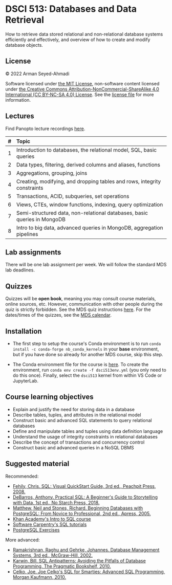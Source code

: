 # DSCI 513: Databases and Data Retrieval

How to retrieve data stored relational and non-relational database systems efficiently and effectively, and overview of how to create and modify database objects.

## License

© 2022 Arman Seyed-Ahmadi

Software licensed under [the MIT License](https://spdx.org/licenses/MIT.html), non-software content licensed under [the Creative Commons Attribution-NonCommercial-ShareAlike 4.0 International (CC BY-NC-SA 4.0) License](https://creativecommons.org/licenses/by-nc-sa/4.0/). See the [license file](LICENSE.md) for more information.

## Lectures

Find Panopto lecture recordings [here](https://ubc.ca.panopto.com/Panopto/Pages/Sessions/List.aspx?folderID=37c8f2c3-34ce-4712-bff5-aefd017560f4).

| #    | Topic                                                                    |
| :--- | :----------------------------------------------------------------------- |
| 1    | Introduction to databases, the relational model, SQL, basic queries      |
| 2    | Data types, filtering, derived columns and aliases, functions            |
| 3    | Aggregations, grouping, joins                                            |
| 4    | Creating, modifying, and dropping tables and rows, integrity constraints |
| 5    | Transactions, ACID, subqueries, set operations                           |
| 6    | Views, CTEs, window functions, indexing, query optimization              |
| 7    | Semi-structured data, non-relational databases, basic queries in MongoDB |
| 8    | Intro to big data, advanced queries in MongoDB, aggregation pipelines    |

## Lab assignments

There will be one lab assignment per week. We will follow the standard MDS lab deadlines.

## Quizzes

Quizzes will be **open book**, meaning you may consult course materials, online sources, etc. However, communication with other people during the quiz is strictly forbidden. See the MDS quiz instructions [here](https://ubc-mds.github.io/resources_pages/quiz/). For the dates/times of the quizzes, see the [MDS calendar](https://ubc-mds.github.io/calendar/).

## Installation

- The first step to setup the course's Conda environment is to run `conda install -c conda-forge nb_conda_kernels` in your **base** environment, but if you have done so already for another MDS course, skip this step.

- The Conda environment file for the course is [here](dsci513env.yml). To create the environment, run `conda env create -f dsci513env.yml` (you only need to do this once). Finally, select the `dsci513` kernel from within VS Code or JupyterLab.

## Course learning objectives

- Explain and justify the need for storing data in a database
- Describe tables, tuples, and attributes in the relational model
- Construct basic and advanced SQL statements to query relational databases
- Define and manipulate tables and tuples using data definition language
- Understand the usage of integrity constraints in relational databases
- Describe the concept of transactions and concurrency control
- Construct basic and advanced queries in a NoSQL DBMS

## Suggested material

Recommended:

- [Fehily, Chris. SQL: Visual QuickStart Guide, 3rd ed., Peachpit Press, 2008.](https://go.exlibris.link/tWGGwhRf)
- [DeBarros, Anthony. Practical SQL: A Beginner's Guide to Storytelling with Data, 1st ed., No Starch Press, 2018.](https://www.practicalsql.com/)
- [Matthew, Neil and Stones, Richard. Beginning Databases with PostgreSQL: From Novice to Professional, 2nd ed., Apress, 2005.](https://link.springer.com/book/10.1007/978-1-4302-0018-5)
- [Khan Academy's Intro to SQL course](https://www.khanacademy.org/computing/computer-programming/sql)
- [Software Carpentry's SQL tutorials](https://librarycarpentry.org/lc-sql/)
- [PostgreSQL Exercises](https://pgexercises.com/)

More advanced:

- [Ramakrishnan, Raghu and Gehrke, Johannes. Database Management Systems, 3rd ed., McGraw-Hill, 2002.](http://pages.cs.wisc.edu/~dbbook/)
- [Karwin, Bill. SQL Antipatterns: Avoiding the Pitfalls of Database Programming, The Pragmatic Bookshelf, 2010.](https://go.exlibris.link/JWzLR6ZL)
- [Celko, Joe. Joe Celko's SQL for Smarties: Advanced SQL Programming, Morgan Kaufmann, 2010.](https://go.exlibris.link/PGql723M)
